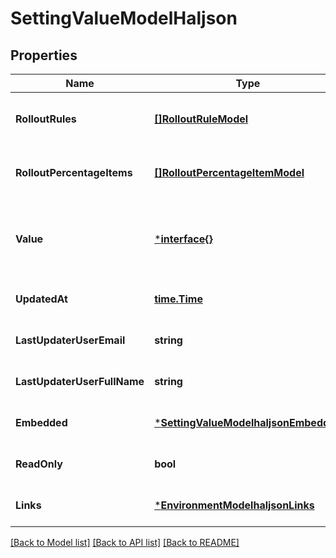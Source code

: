 # SettingValueModelHaljson

## Properties
Name | Type | Description | Notes
------------ | ------------- | ------------- | -------------
**RolloutRules** | [**[]RolloutRuleModel**](RolloutRuleModel.md) | The targeting rule collection. | [optional] [default to null]
**RolloutPercentageItems** | [**[]RolloutPercentageItemModel**](RolloutPercentageItemModel.md) | The percentage rule collection. | [optional] [default to null]
**Value** | [***interface{}**](.md) | The value to serve. It must respect the setting type. | [optional] [default to null]
**UpdatedAt** | [**time.Time**](time.Time.md) |  | [optional] [default to null]
**LastUpdaterUserEmail** | **string** |  | [optional] [default to null]
**LastUpdaterUserFullName** | **string** |  | [optional] [default to null]
**Embedded** | [***SettingValueModelhaljsonEmbedded**](SettingValueModelhaljson__embedded.md) |  | [optional] [default to null]
**ReadOnly** | **bool** |  | [optional] [default to null]
**Links** | [***EnvironmentModelhaljsonLinks**](EnvironmentModelhaljson__links.md) |  | [optional] [default to null]

[[Back to Model list]](../README.md#documentation-for-models) [[Back to API list]](../README.md#documentation-for-api-endpoints) [[Back to README]](../README.md)


